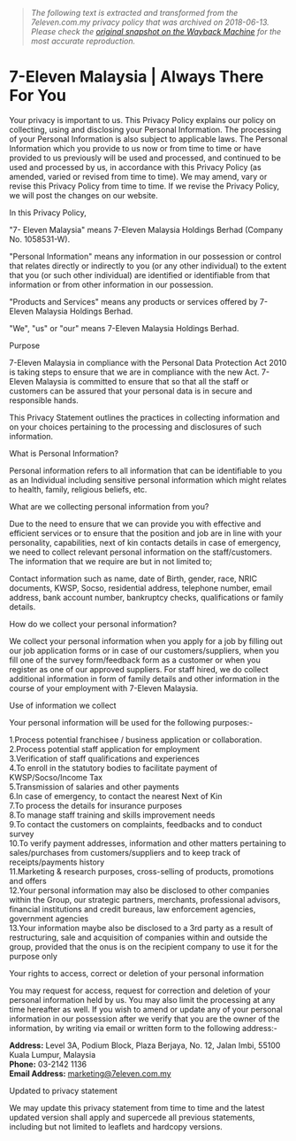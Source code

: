 > *The following text is extracted and transformed from the 7eleven.com.my privacy policy that was archived on 2018-06-13. Please check the [original snapshot on the Wayback Machine](https://web.archive.org/web/20180613160935id_/http%3A//www.7eleven.com.my/privacy-policy%3Fpage%3Denglish) for the most accurate reproduction.*

# 7-Eleven Malaysia | Always There For You

Your privacy is important to us. This Privacy Policy explains our policy on collecting, using and disclosing your Personal Information. The processing of your Personal Information is also subject to applicable laws. The Personal Information which you provide to us now or from time to time or have provided to us previously will be used and processed, and continued to be used and processed by us, in accordance with this Privacy Policy (as amended, varied or revised from time to time). We may amend, vary or revise this Privacy Policy from time to time. If we revise the Privacy Policy, we will post the changes on our website.

In this Privacy Policy, 

"7- Eleven Malaysia" means 7-Eleven Malaysia Holdings Berhad (Company No. 1058531-W). 

"Personal Information" means any information in our possession or control that relates directly or indirectly to you (or any other individual) to the extent that you (or such other individual) are identified or identifiable from that information or from other information in our possession. 

"Products and Services" means any products or services offered by 7-Eleven Malaysia Holdings Berhad. 

"We", "us" or "our" means 7-Eleven Malaysia Holdings Berhad. 

Purpose

7-Eleven Malaysia in compliance with the Personal Data Protection Act 2010 is taking steps to ensure that we are in compliance with the new Act. 7-Eleven Malaysia is committed to ensure that so that all the staff or customers can be assured that your personal data is in secure and responsible hands. 

This Privacy Statement outlines the practices in collecting information and on your choices pertaining to the processing and disclosures of such information. 

What is Personal Information?

Personal information refers to all information that can be identifiable to you as an Individual including sensitive personal information which might relates to health, family, religious beliefs, etc. 

What are we collecting personal information from you?

Due to the need to ensure that we can provide you with effective and efficient services or to ensure that the position and job are in line with your personality, capabilities, next of kin contacts details in case of emergency, we need to collect relevant personal information on the staff/customers. The information that we require are but in not limited to; 

Contact information such as name, date of Birth, gender, race, NRIC documents, KWSP, Socso, residential address, telephone number, email address, bank account number, bankruptcy checks, qualifications or family details. 

How do we collect your personal information?

We collect your personal information when you apply for a job by filling out our job application forms or in case of our customers/suppliers, when you fill one of the survey form/feedback form as a customer or when you register as one of our approved suppliers. For staff hired, we do collect additional information in form of family details and other information in the course of your employment with 7-Eleven Malaysia. 

Use of information we collect

Your personal information will be used for the following purposes:- 

1.Process potential franchisee / business application or collaboration.  
2.Process potential staff application for employment  
3.Verification of staff qualifications and experiences  
4.To enroll in the statutory bodies to facilitate payment of KWSP/Socso/Income Tax  
5.Transmission of salaries and other payments  
6.In case of emergency, to contact the nearest Next of Kin  
7.To process the details for insurance purposes  
8.To manage staff training and skills improvement needs  
9.To contact the customers on complaints, feedbacks and to conduct survey  
10.To verify payment addresses, information and other matters pertaining to sales/purchases from customers/suppliers and to keep track of receipts/payments history  
11.Marketing & research purposes, cross-selling of products, promotions and offers  
12.Your personal information may also be disclosed to other companies within the Group, our strategic partners, merchants, professional advisors, financial institutions and credit bureaus, law enforcement agencies, government agencies  
13.Your information maybe also be disclosed to a 3rd party as a result of restructuring, sale and acquisition of companies within and outside the group, provided that the onus is on the recipient company to use it for the purpose only 

Your rights to access, correct or deletion of your personal information

You may request for access, request for correction and deletion of your personal information held by us. You may also limit the processing at any time hereafter as well. If you wish to amend or update any of your personal information in our possession after we verify that you are the owner of the information, by writing via email or written form to the following address:- 

**Address:** Level 3A, Podium Block, Plaza Berjaya, No. 12, Jalan Imbi, 55100 Kuala Lumpur, Malaysia  
**Phone:** 03-2142 1136  
**Email Address:** [marketing@7eleven.com.my ](mailto:marketing@7eleven.com.my)

Updated to privacy statement

We may update this privacy statement from time to time and the latest updated version shall apply and supercede all previous statements, including but not limited to leaflets and hardcopy versions. 

